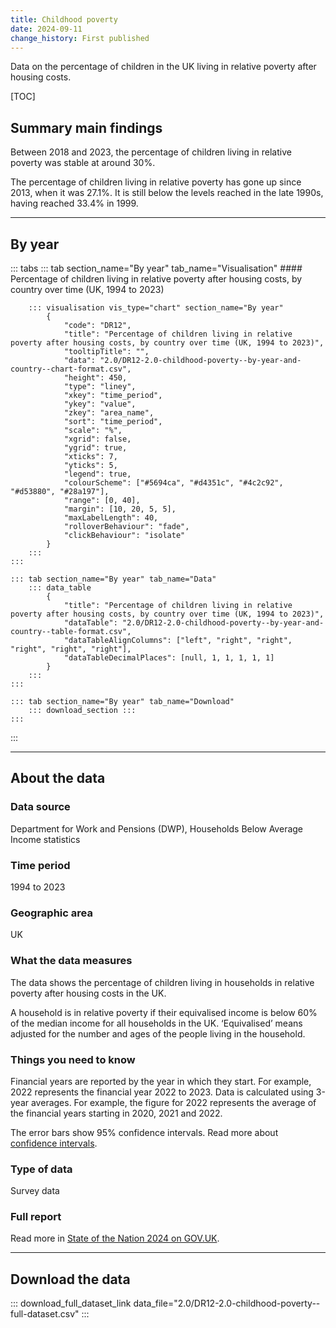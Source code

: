 ```yaml
---
title: Childhood poverty
date: 2024-09-11
change_history: First published
---
```


Data on the percentage of children in the UK living in relative poverty after housing costs.

[TOC]

## Summary main findings

Between 2018 and 2023, the percentage of children living in relative poverty was stable at around 30%.

The percentage of children living in relative poverty has gone up since 2013, when it was 27.1%. It is still below the levels reached in the late 1990s, having reached 33.4% in 1999. 

---

## By year

::: tabs
    ::: tab section_name="By year" tab_name="Visualisation"
        #### Percentage of children living in relative poverty after housing costs, by country over time (UK, 1994 to 2023)

        ::: visualisation vis_type="chart" section_name="By year"
            {
                "code": "DR12",
                "title": "Percentage of children living in relative poverty after housing costs, by country over time (UK, 1994 to 2023)",
                "tooltipTitle": "",
                "data": "2.0/DR12-2.0-childhood-poverty--by-year-and-country--chart-format.csv",
                "height": 450,
                "type": "liney",
                "xkey": "time_period",
                "ykey": "value",
                "zkey": "area_name",
                "sort": "time_period",
                "scale": "%",
                "xgrid": false,
                "ygrid": true,
                "xticks": 7,
                "yticks": 5,
                "legend": true,
                "colourScheme": ["#5694ca", "#d4351c", "#4c2c92", "#d53880", "#28a197"],
                "range": [0, 40],
                "margin": [10, 20, 5, 5],
                "maxLabelLength": 40,
                "rolloverBehaviour": "fade",
                "clickBehaviour": "isolate"
            }
        :::
    :::

    ::: tab section_name="By year" tab_name="Data"
        ::: data_table
            {
                "title": "Percentage of children living in relative poverty after housing costs, by country over time (UK, 1994 to 2023)",
                "dataTable": "2.0/DR12-2.0-childhood-poverty--by-year-and-country--table-format.csv",
                "dataTableAlignColumns": ["left", "right", "right", "right", "right", "right"],
                "dataTableDecimalPlaces": [null, 1, 1, 1, 1, 1]
            }
        :::
    :::

    ::: tab section_name="By year" tab_name="Download"
        ::: download_section :::
    :::
:::

---

## About the data

### Data source
Department for Work and Pensions (DWP), Households Below Average Income statistics

### Time period
1994 to 2023

### Geographic area
UK

### What the data measures
The data shows the percentage of children living in households in relative poverty after housing costs in the UK.

A household is in relative poverty if their equivalised income is below 60% of the median income for all households in the UK. ‘Equivalised’ means adjusted for the number and ages of the people living in the household.

### Things you need to know
Financial years are reported by the year in which they start. For example, 2022 represents the financial year 2022 to 2023. Data is calculated using 3-year averages. For example, the figure for 2022 represents the average of the financial years starting in 2020, 2021 and 2022. 

The error bars show 95% confidence intervals. Read more about [confidence intervals](/about-our-analysis#confidence-intervals).

### Type of data
Survey data

### Full report
Read more in [State of the Nation 2024 on GOV.UK](https://www.gov.uk/government/publications/state-of-the-nation-2024-local-to-national-mapping-opportunities-for-all).

---

## Download the data

::: download_full_dataset_link data_file="2.0/DR12-2.0-childhood-poverty--full-dataset.csv" :::
